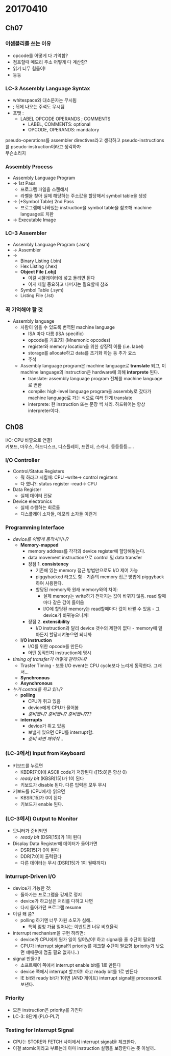 # 20170410

## Ch07

### 어셈블리를 쓰는 이유
- opcode를 어떻게 다 기억함?
- 점프할때 메모리 주소 어떻게 다 계산함?
- 읽기 너무 힘들어!
- 등등

### LC-3 Assembly Language Syntax
- whitespace와 대소문자는 무시됨
- ; 뒤에 나오는 주석도 무시됨
- 포맷 :
	- LABEL OPCODE OPERANDS ; COMMENTS
		- LABEL, COMMENTS: optional
		- OPCODE, OPERANDS: mandatory


pseudo-operations를 assembler directives라고 생각하고 pseudo-instructions를 pseudo-instruction이라고 생각하자  
무슨소리지

### Assembly Process
- Assembly Language Program  
- -> 1st Pass
	- 프로그램 파일을 스캔해서  
	- 라벨을 찾아 실제 해당하는 주소값을 할당해서 symbol table을 생성  
- -> (+Symbol Table) 2nd Pass  
	- 프로그램에 나와있는 instruction을 symbol table을 참조해 machine language로 치환
- -> Executable Image

### LC-3 Assembler
- Assembly Language Program (.asm)
- -> Assembler
- ->
	- Binary Listing (.bin)
	- Hex Listing (.hex)
	- **Object File (.obj)**
		- 이걸 시뮬레이터에 넣고 돌리면 된다
		- 이게 제일 중요하고 나머지는 필요할때 참조
	- Symbol Table (.sym)
	- Listing File (.lst)

### 꼭 기억해야 할 것
- Assembly language
	- 사람이 읽을 수 있도록 번역된 machine language
		- ISA 마다 다름 (ISA specific)
		- opcode를 기호?화 (Mnemonic opcodes)
		- register와 memory location을 위한 상징적 이름 (i.e. label)
		- storage를 allocate하고 data를 초기화 하는 등 추가 요소
		- 주석
	- Assembly language program은 machine language로 **translate** 되고, 이 machine language의 instruction은 hardware에 의해 **interprete** 된다.
		- translate: assembly language program 전체를 machine language로 변환
		- compile: high-level language program을 assembly로 갔다가 machine language로 가는 식으로 여러 단계 translate
		- interprete: 한 instruction 또는 문장 씩 처리. 하드웨어는 항상 interpreter이다.

## Ch08

I/O: CPU 바깥으로 연결!  
키보드, 마우스, 하드디스크, 디스플레이, 프린터, 스캐너, 등등등등.....

### I/O Controller
- Control/Status Registers
	- 뭐 하라고 시킬때: CPU -write-> control registers
	- 다 했니?: status register -read-> CPU
- Data Register
	- 실제 데이터 전달
- Device electronics
	- 실제 수행하는 회로들
	- 디스플레이 소자들, 메모리 소자들 이런거

### Programming Interface
- *device를 어떻게 동작시키니?*
	- **Memory-mapped**
		- memory address를 각각의 device register에 할당해놓는다.
		- data movement instruction으로 control 및 data transfer
		- 장점 1. **consistency**
			- 기존에 있는 memory 접근 방법만으로도 I/O 제어 가능
			- piggybacked 라고도 함 - 기존의 memory 접근 방법에 piggyback 하여 사용한다.
			- 할당된 memory와 원래 memory와의 차이:
				- 실제 memory는 write하기 전까지는 값이 바뀌지 않음. read 할때마다 같은 값이 들어옴
				- I/O에 할당된 memory는 read할때마다 값이 바뀔 수 있음 - 그 device가 바꿔놓으니까!
		- 장점 2. **extensibility**
			- I/O instruction과 달리 device 갯수의 제한이 없다 - memory에 얼마든지 할당시켜놓으면 되니까
	- **I/O instruction**
		- I/O를 위한 opcode를 만든다
		- 어떤 동작인지 instruction에 명시
- *timing of transfer가 어떻게 관리되니?*
	- Trasfer Timing - 보통 I/O event는 CPU cycle보다 느리게 동작한다. 그래서...
	- **Synchronous**
	- **Asynchronous**
- *누가 control을 쥐고 있니?*
	- **polling**
		- CPU가 쥐고 있음
		- device에게 CPU가 물어봄
		- *준비됐니? 준비됐니? 준비됐니???*
	- **interrupts**
		- device가 쥐고 있음
		- 보낼게 있으면 CPU를 interrupt함.
		- *준비 되면 깨워줘...*

### (LC-3에서) Input from Keyboard
- 키보드를 누르면
	- KBDR[7:0]에 ASCII code가 저장된다 ([15:8]은 항상 0)
	- *ready bit* (KBSR[15])가 1이 된다
	- 키보드가 disable 된다. 다른 입력은 모두 무시
- 키보드를 (CPU에서) 읽으면
	- KBSR[15]가 0이 된다
	- 키보드가 enable 된다.

### (LC-3에서) Output to Monitor
- 모니터가 준비되면
	- *ready bit* (DSR[15])가 1이 된다
- Display Data Register에 데이터가 들어가면
	- DSR[15]가 0이 된다
	- DDR[7:0]이 출력된다
	- 다른 데이터는 무시 (DSR[15]가 1이 될때까지)

### Inturrupt-Driven I/O
- device가 가능한 것:
	- 돌아가는 프로그램을 강제로 정지
	- device가 하고싶은 처리를 다하고 나면
	- 다시 돌아가던 프로그램 resume
- 이걸 왜 씀?
	- polling 하기엔 너무 자원 소모가 심해..
		- 특히 엄청 가끔 일어나는 이벤트면 너무 비효율적
- interrupt mechanism을 구현 하려면:
	- device가 CPU에게 뭔가 일이 일어났어! 하고 signal을 줄 수단이 필요함
	- CPU가 interrupt signal의 priority를 체크할 수단이 필요함 (priority가 낮으면 얘때문에 멈출 필요 없자나..)
- signal 만들기!
	- 소프트웨어 쪽에서 interrupt enable bit를 1로 만든다
	- device 쪽에서 interrupt 할끄야!! 하고 ready bit를 1로 만든다
	- IE bit와 ready bit가 1이면 (AND 게이트) interrupt signal을 processor로 보낸다.

### Priority
- 모든 instruction은 priority를 가진다
- LC-3: 8단계 (PL0-PL7)

### Testing for Interrupt Signal
- CPU는 STORE와 FETCH 사이에서 interrupt signal을 체크한다.
- 이걸 atomic이라고 부르는데 아마 instruction 실행을 보장한다는 뜻 아닐까..

